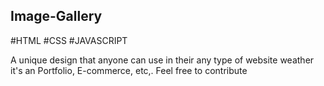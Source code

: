 <html>
<h2>Image-Gallery</h2>
#HTML #CSS #JAVASCRIPT

<p>A unique design that anyone can use in their any type of website weather it's an Portfolio, E-commerce, etc,. Feel free to contribute<?p>

</html>
